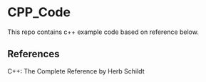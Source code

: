 # CPP_Code

This repo contains c++ example code based on reference below.

## References
C++: The Complete Reference by Herb Schildt
